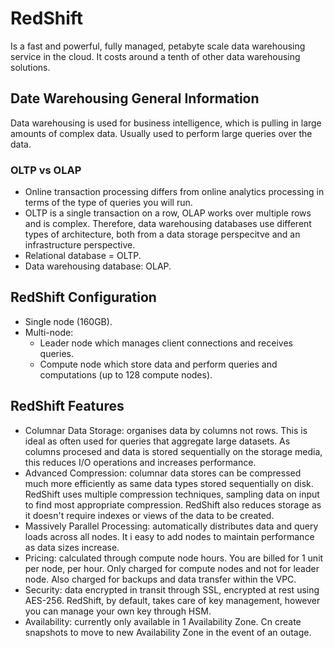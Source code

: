 # RedShift
Is a fast and powerful, fully managed, petabyte scale data warehousing service in the cloud. It costs around a tenth of other data warehousing solutions.
## Date Warehousing General Information
Data warehousing is used for business intelligence, which is pulling in large amounts of complex data. Usually used to perform large queries over the data. 
### OLTP vs OLAP
- Online transaction processing differs from online analytics processing in terms of the type of queries you will run. 
- OLTP is a single transaction on a row, OLAP works over multiple rows and is complex. Therefore, data warehousing databases use different types of architecture, both from a data storage perspecitve and an infrastructure perspective. 
- Relational database = OLTP.
- Data warehousing database: OLAP.
## RedShift Configuration
- Single node (160GB). 
- Multi-node: 
    - Leader node which manages client connections and receives queries. 
    - Compute node which store data and perform queries and computations (up to 128 compute nodes). 
## RedShift Features
- Columnar Data Storage: organises data by columns not rows. This is ideal as often used for queries that aggregate large datasets. As columns procesed and data is stored sequentially on the storage media, this reduces I/O operations and increases performance. 
- Advanced Compression: columnar data stores can be compressed much more efficiently as same data types stored sequentially on disk. RedShift uses multiple compression techniques, sampling data on input to find most appropriate compression. RedShift also reduces storage as it doesn't require indexes or views of the data to be created. 
- Massively Parallel Processing: automatically distributes data and query loads across all nodes. It i easy to add nodes to maintain performance as data sizes increase. 
- Pricing: calculated through compute node hours. You are billed for 1 unit per node, per hour. Only charged for compute nodes and not for leader node. Also charged for backups and data transfer within the VPC. 
- Security: data encrypted in transit through SSL, encrypted at rest using AES-256. RedShift, by default, takes care of key management, however you can manage your own key through HSM. 
- Availability: currently only available in 1 Availability Zone. Cn create snapshots to move to new Availability Zone in the event of an outage.  
